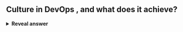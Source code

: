 ## Culture in DevOps , and what does it achieve?
<details>
<summary><b>Reveal answer</b></summary>
<ul><li>Everyone should work together with <b>shared values </b>(same goals)<b>.</b></li><li>Blamelessness: focus on Organisiational learning<br></li><li>Helps prevent or resolve conflicts</li></ul>
</details>
